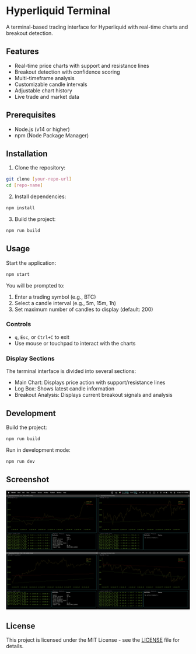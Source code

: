 # Hyperliquid Terminal

A terminal-based trading interface for Hyperliquid with real-time charts and breakout detection.

## Features

- Real-time price charts with support and resistance lines
- Breakout detection with confidence scoring
- Multi-timeframe analysis
- Customizable candle intervals
- Adjustable chart history
- Live trade and market data

## Prerequisites

- Node.js (v14 or higher)
- npm (Node Package Manager)

## Installation

1. Clone the repository:
```bash
git clone [your-repo-url]
cd [repo-name]
```

2. Install dependencies:
```bash
npm install
```

3. Build the project:
```bash
npm run build
```

## Usage

Start the application:
```bash
npm start
```

You will be prompted to:
1. Enter a trading symbol (e.g., BTC)
2. Select a candle interval (e.g., 5m, 15m, 1h)
3. Set maximum number of candles to display (default: 200)

### Controls

- `q`, `Esc`, or `Ctrl+C` to exit
- Use mouse or touchpad to interact with the charts

### Display Sections

The terminal interface is divided into several sections:
- Main Chart: Displays price action with support/resistance lines
- Log Box: Shows latest candle information
- Breakout Analysis: Displays current breakout signals and analysis

## Development

Build the project:
```bash
npm run build
```

Run in development mode:
```bash
npm run dev
```

## Screenshot

![Hyperliquid Terminal Interface](screenshot.png)

## License

This project is licensed under the MIT License - see the [LICENSE](LICENSE) file for details.

